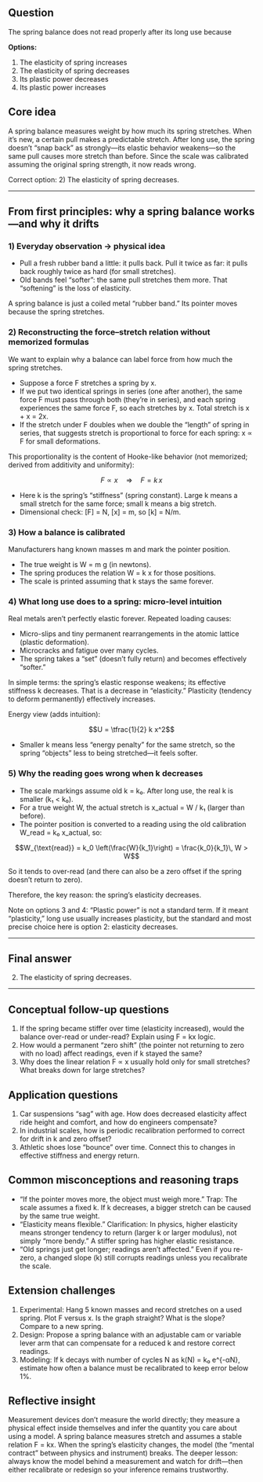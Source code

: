 ## Question
The spring balance does not read properly after its long use because

**Options:**

1. The elasticity of spring increases
2. The elasticity of spring decreases
3. Its plastic power decreases
4. Its plastic power increases

## Core idea
A spring balance measures weight by how much its spring stretches. When it’s new, a certain pull makes a predictable stretch. After long use, the spring doesn’t “snap back” as strongly—its elastic behavior weakens—so the same pull causes more stretch than before. Since the scale was calibrated assuming the original spring strength, it now reads wrong.

Correct option: 2) The elasticity of spring decreases.

---

## From first principles: why a spring balance works—and why it drifts

### 1) Everyday observation → physical idea
- Pull a fresh rubber band a little: it pulls back. Pull it twice as far: it pulls back roughly twice as hard (for small stretches).
- Old bands feel “softer”: the same pull stretches them more. That “softening” is the loss of elasticity.

A spring balance is just a coiled metal “rubber band.” Its pointer moves because the spring stretches.

### 2) Reconstructing the force–stretch relation without memorized formulas
We want to explain why a balance can label force from how much the spring stretches.

- Suppose a force F stretches a spring by x.
- If we put two identical springs in series (one after another), the same force F must pass through both (they’re in series), and each spring experiences the same force F, so each stretches by x. Total stretch is x + x = 2x.
- If the stretch under F doubles when we double the “length” of spring in series, that suggests stretch is proportional to force for each spring: x ∝ F for small deformations.

This proportionality is the content of Hooke-like behavior (not memorized; derived from additivity and uniformity):
```math
F \propto x \quad \Rightarrow \quad F = k\,x
```
- Here k is the spring’s “stiffness” (spring constant). Large k means a small stretch for the same force; small k means a big stretch.
- Dimensional check: [F] = N, [x] = m, so [k] = N/m.

### 3) How a balance is calibrated
Manufacturers hang known masses m and mark the pointer position.
- The true weight is W = m g (in newtons).
- The spring produces the relation W = k x for those positions.
- The scale is printed assuming that k stays the same forever.

### 4) What long use does to a spring: micro-level intuition
Real metals aren’t perfectly elastic forever. Repeated loading causes:
- Micro-slips and tiny permanent rearrangements in the atomic lattice (plastic deformation).
- Microcracks and fatigue over many cycles.
- The spring takes a “set” (doesn’t fully return) and becomes effectively “softer.”

In simple terms: the spring’s elastic response weakens; its effective stiffness k decreases. That is a decrease in “elasticity.” Plasticity (tendency to deform permanently) effectively increases.

Energy view (adds intuition):
```math
U = \tfrac{1}{2} k x^2
```
- Smaller k means less “energy penalty” for the same stretch, so the spring “objects” less to being stretched—it feels softer.

### 5) Why the reading goes wrong when k decreases
- The scale markings assume old k = k₀. After long use, the real k is smaller (k₁ < k₀).
- For a true weight W, the actual stretch is x_actual = W / k₁ (larger than before).
- The pointer position is converted to a reading using the old calibration W_read = k₀ x_actual, so:
```math
W_{\text{read}} = k_0 \left(\frac{W}{k_1}\right) = \frac{k_0}{k_1}\, W > W
```
So it tends to over-read (and there can also be a zero offset if the spring doesn’t return to zero).

Therefore, the key reason: the spring’s elasticity decreases.

Note on options 3 and 4: “Plastic power” is not a standard term. If it meant “plasticity,” long use usually increases plasticity, but the standard and most precise choice here is option 2: elasticity decreases.

---

## Final answer
2) The elasticity of spring decreases.

---

## Conceptual follow-up questions
1. If the spring became stiffer over time (elasticity increased), would the balance over-read or under-read? Explain using F = kx logic.
2. How would a permanent “zero shift” (the pointer not returning to zero with no load) affect readings, even if k stayed the same?
3. Why does the linear relation F ∝ x usually hold only for small stretches? What breaks down for large stretches?

## Application questions
1. Car suspensions “sag” with age. How does decreased elasticity affect ride height and comfort, and how do engineers compensate?
2. In industrial scales, how is periodic recalibration performed to correct for drift in k and zero offset?
3. Athletic shoes lose “bounce” over time. Connect this to changes in effective stiffness and energy return.

## Common misconceptions and reasoning traps
- “If the pointer moves more, the object must weigh more.” Trap: The scale assumes a fixed k. If k decreases, a bigger stretch can be caused by the same true weight.
- “Elasticity means flexible.” Clarification: In physics, higher elasticity means stronger tendency to return (larger k or larger modulus), not simply “more bendy.” A stiffer spring has higher elastic resistance.
- “Old springs just get longer; readings aren’t affected.” Even if you re-zero, a changed slope (k) still corrupts readings unless you recalibrate the scale.

## Extension challenges
1. Experimental: Hang 5 known masses and record stretches on a used spring. Plot F versus x. Is the graph straight? What is the slope? Compare to a new spring.
2. Design: Propose a spring balance with an adjustable cam or variable lever arm that can compensate for a reduced k and restore correct readings.
3. Modeling: If k decays with number of cycles N as k(N) = k₀ e^{-αN}, estimate how often a balance must be recalibrated to keep error below 1%.

## Reflective insight
Measurement devices don’t measure the world directly; they measure a physical effect inside themselves and infer the quantity you care about using a model. A spring balance measures stretch and assumes a stable relation F = kx. When the spring’s elasticity changes, the model (the “mental contract” between physics and instrument) breaks. The deeper lesson: always know the model behind a measurement and watch for drift—then either recalibrate or redesign so your inference remains trustworthy.